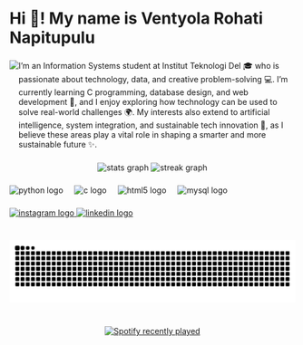 

<!--
**VentyolaNapitupulu/VentyolaNapitupulu** is a ✨ _special_ ✨ repository because its `README.md` (this file) appears on your GitHub profile.

Here are some ideas to get you started:

- 🔭 I’m currently working on ...
- 🌱 I’m currently learning ...
- 👯 I’m looking to collaborate on ...
- 🤔 I’m looking for help with ...
- 💬 Ask me about ...
- 📫 How to reach me: ...
- 😄 Pronouns: ...
- ⚡ Fun fact: ...
-->

<h1 align="left">Hi 👋! My name is Ventyola Rohati Napitupulu</h1>

###

<img align="left" height="150" src="https://media.giphy.com/media/v1.Y2lkPTc5MGI3NjExczd2Y2Ezcm5ncHBwdHV1ODhrZjB0NXZlMjEwbGltYXlleXhhcWxpMyZlcD12MV9naWZzX3NlYXJjaCZjdD1n/JqmupuTVZYaQX5s094/giphy.gif"  />

###

<p align="left">I’m an Information Systems student at Institut Teknologi Del 🎓 who is passionate about technology, data, and creative problem-solving 💻. I’m currently learning C programming, database design, and web development 🌱, and I enjoy exploring how technology can be used to solve real-world challenges 🌍. My interests also extend to artificial intelligence, system integration, and sustainable tech innovation 🚀, as I believe these areas play a vital role in shaping a smarter and more sustainable future ✨.</p>

###

<div align="center">
  <img src="https://github-readme-stats.vercel.app/api?username=VentyolaNapitupulu&hide_title=false&hide_rank=true&show_icons=true&include_all_commits=true&count_private=true&disable_animations=false&theme=material-palenight&locale=en&hide_border=false" height="150" alt="stats graph"  />
  <img src="https://streak-stats.demolab.com?user=VentyolaNapitupulu&locale=en&mode=weekly&theme=material-palenight&hide_border=false&border_radius=5" height="150" alt="streak graph"  />
</div>

###

<div align="left">
  <img src="https://cdn.jsdelivr.net/gh/devicons/devicon/icons/python/python-original.svg" height="30" alt="python logo"  />
  <img width="12" />
  <img src="https://cdn.jsdelivr.net/gh/devicons/devicon/icons/c/c-original.svg" height="30" alt="c logo"  />
  <img width="12" />
  <img src="https://cdn.jsdelivr.net/gh/devicons/devicon/icons/html5/html5-original.svg" height="30" alt="html5 logo"  />
  <img width="12" />
  <img src="https://cdn.jsdelivr.net/gh/devicons/devicon/icons/mysql/mysql-original.svg" height="30" alt="mysql logo"  />
</div>

###

<div align="left">
  <a href="https://www.instagram.com/ventyola_napitupulu?igsh=MXVlbzZhbDh4czlkdQ==" target="_blank">
    <img src="https://img.shields.io/static/v1?message=Instagram&logo=instagram&label=&color=E4405F&logoColor=purple&labelColor=&style=for-the-badge" height="35" alt="instagram logo"  />
  </a>
  <a href="www.linkedin.com/in/ventyola-rohati-napitupulu-203855340" target="_blank">
    <img src="https://img.shields.io/static/v1?message=LinkedIn&logo=linkedin&label=&color=0077B5&logoColor=white&labelColor=&style=for-the-badge" height="35" alt="linkedin logo"  />
  </a>
</div>

###

<br clear="both">

<img src="https://raw.githubusercontent.com/VentyolaNapitupulu/VentyolaNapitupulu/output/snake.svg" alt="Snake animation" />

###

<br clear="both">

<div align="center">
  <a href="https://open.spotify.com/user/Ventyolaa">
    <img src="https://spotify-recently-played-readme.vercel.app/api?user=Ventyolaa&count=2" alt="Spotify recently played"  />
  </a>
</div>

###